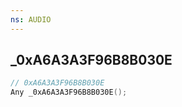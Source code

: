 ```yaml
---
ns: AUDIO
---
```

## _0xA6A3A3F96B8B030E

```c
// 0xA6A3A3F96B8B030E
Any _0xA6A3A3F96B8B030E();
```

